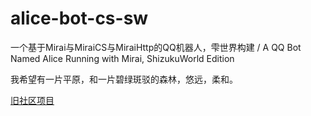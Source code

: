 # alice-bot-cs-sw
一个基于Mirai与MiraiCS与MiraiHttp的QQ机器人，雫世界构建 / A QQ Bot Named Alice Running with Mirai, ShizukuWorld Edition

我希望有一片平原，和一片碧绿斑驳的森林，悠远，柔和。

[旧社区项目](https://github.com/MeowCatZ/alice-bot-cs-ce)